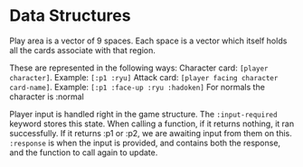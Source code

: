 # Data Structures
Play area is a vector of 9 spaces. Each space is a vector which itself holds all the cards
associate with that region.

These are represented in the following ways:
Character card: `[player character]`. Example: `[:p1 :ryu]`
Attack card: `[player facing character card-name]`. Example: `[:p1 :face-up :ryu :hadoken]` For normals the character is :normal

Player input is handled right in the game structure. The `:input-required` keyword stores this state. When calling a function,
if it returns nothing, it ran successfully. If it returns :p1 or :p2, we are awaiting input from them on this. `:response`
is when the input is provided, and contains both the response, and the function to call again to update.